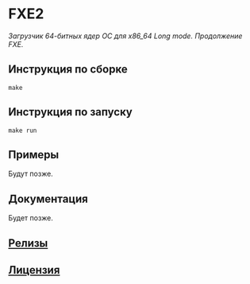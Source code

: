 # FXE2
*Загрузчик 64-битных ядер ОС для x86_64 Long mode.*
*Продолжение FXE.*
## Инструкция по сборке
```
make
```
## Инструкция по запуску
```
make run
```
## Примеры
Будут позже.
## Документация
Будет позже.
## [Релизы](https://github.com/Kreiser1/FXE2/releases)
## [Лицензия](https://github.com/Kreiser1/FXE2/blob/main/LICENSE)
